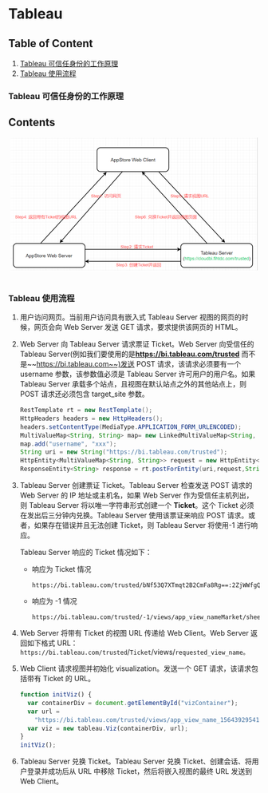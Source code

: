 # Tableau

## Table of Content

1. [Tableau 可信任身份的工作原理](#working_principle)
2. [Tableau 使用流程](#manual)

<a name="working_principle" id="working_principle">

### Tableau 可信任身份的工作原理

## Contents

<div style="text-align: center"><img src="./tableau_trusted_authentication.png" style="zoom:50%; text-align: center" ></div>
<br/>

<a name="manual" id="manual">

### Tableau 使用流程

1. 用户访问网页。当前用户访问具有嵌入式 Tableau Server 视图的网页的时候，网页会向 Web Server 发送 GET 请求，要求提供该网页的 HTML。

2. Web Server 向 Tableau Server 请求票证 Ticket。Web Server 向受信任的 Tableau Server(例如我们要使用的是**https://bi.tableau.com/trusted** 而不是~~https://bi.tableau.com~~)发送 POST 请求，该请求必须要有一个 username 参数，该参数值必须是 Tableau Server 许可用户的用户名。如果 Tableau Server 承载多个站点，且视图在默认站点之外的其他站点上，则 POST 请求还必须包含 target_site 参数。

   ```java
   RestTemplate rt = new RestTemplate();
   HttpHeaders headers = new HttpHeaders();
   headers.setContentType(MediaType.APPLICATION_FORM_URLENCODED);
   MultiValueMap<String, String> map= new LinkedMultiValueMap<String, String>();
   map.add("username", "xxx");
   String uri = new String("https://bi.tableau.com/trusted");
   HttpEntity<MultiValueMap<String, String>> request = new HttpEntity<MultiValueMap<String, String>>(map, headers);
   ResponseEntity<String> response = rt.postForEntity(uri,request,String.class);
   ```

3. Tableau Server 创建票证 Ticket。Tableau Server 检查发送 POST 请求的 Web Server 的 IP 地址或主机名，如果 Web Server 作为受信任主机列出，则 Tableau Server 将以唯一字符串形式创建一个 **Ticket**。这个 Ticket 必须在发出后三分钟内兑换。Tableau Server 使用该票证来响应 POST 请求。或者，如果存在错误并且无法创建 Ticket，则 Tableau Server 将使用-1 进行响应。

   Tableau Server 响应的 Ticket 情况如下：

   - 响应为 Ticket 情况

     ```
     https://bi.tableau.com/trusted/bNf53Q7XTmqt2B2CmFa8Rg==:2ZjWWfgQ2enAoaSZeN224akppGZx7c6Z/views/app_view_name_15643929541920/sheet0
     ```

   - 响应为 -1 情况

     ```
     https://bi.tableau.com/trusted/-1/views/app_view_nameMarket/sheet0
     ```

4. Web Server 将带有 Ticket 的视图 URL 传递给 Web Client。Web Server 返回如下格式 URL：`https://bi.tableau.com/trusted`/`Ticket`/views/`requested_view_name。`

5. Web Client 请求视图并初始化 visualization。发送一个 GET 请求，该请求包括带有 Ticket 的 URL。

   ```js
   function initViz() {
     var containerDiv = document.getElementById("vizContainer");
     var url =
       "https://bi.tableau.com/trusted/views/app_view_name_15643929541920/sheet0";
     var viz = new tableau.Viz(containerDiv, url);
   }
   initViz();
   ```

6. Tableau Server 兑换 Ticket。Tableau Server 兑换 Ticket、创建会话、将用户登录并成功后从 URL 中移除 Ticket，然后将嵌入视图的最终 URL 发送到 Web Client。

